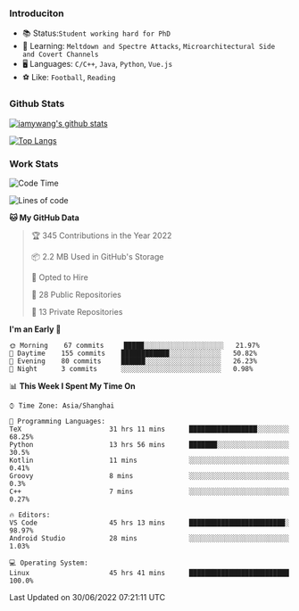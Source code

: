 ### Introduciton

- 📚 Status:`Student working hard for PhD`
- 🔎 Learning: `Meltdown and Spectre Attacks`, `Microarchitectural Side and Covert Channels`
- 🖥️ Languages: `C/C++`, `Java`, `Python`, `Vue.js`
- ⚽ Like: `Football`, `Reading`

### Github Stats

[![iamywang's github stats](https://github-readme-stats.vercel.app/api?username=iamywang&count_private=true&show_icons=true)]()

[![Top Langs](https://github-readme-stats.vercel.app/api/top-langs/?username=iamywang&layout=compact)]()

### Work Stats

<!--START_SECTION:waka-->
![Code Time](http://img.shields.io/badge/Code%20Time-482%20hrs%2031%20mins-blue)

![Lines of code](https://img.shields.io/badge/From%20Hello%20World%20I%27ve%20Written--38%20Thousand%20lines%20of%20code-blue)

**🐱 My GitHub Data** 

> 🏆 345 Contributions in the Year 2022
 > 
> 📦 2.2 MB Used in GitHub's Storage 
 > 
> 💼 Opted to Hire
 > 
> 📜 28 Public Repositories 
 > 
> 🔑 13 Private Repositories  
 > 
**I'm an Early 🐤** 

```text
🌞 Morning    67 commits     █████░░░░░░░░░░░░░░░░░░░░   21.97% 
🌆 Daytime    155 commits    ████████████░░░░░░░░░░░░░   50.82% 
🌃 Evening    80 commits     ██████░░░░░░░░░░░░░░░░░░░   26.23% 
🌙 Night      3 commits      ░░░░░░░░░░░░░░░░░░░░░░░░░   0.98%

```


📊 **This Week I Spent My Time On** 

```text
⌚︎ Time Zone: Asia/Shanghai

💬 Programming Languages: 
TeX                      31 hrs 11 mins      █████████████████░░░░░░░░   68.25% 
Python                   13 hrs 56 mins      ███████░░░░░░░░░░░░░░░░░░   30.5% 
Kotlin                   11 mins             ░░░░░░░░░░░░░░░░░░░░░░░░░   0.41% 
Groovy                   8 mins              ░░░░░░░░░░░░░░░░░░░░░░░░░   0.3% 
C++                      7 mins              ░░░░░░░░░░░░░░░░░░░░░░░░░   0.27%

🔥 Editors: 
VS Code                  45 hrs 13 mins      ████████████████████████░   98.97% 
Android Studio           28 mins             ░░░░░░░░░░░░░░░░░░░░░░░░░   1.03%

💻 Operating System: 
Linux                    45 hrs 41 mins      █████████████████████████   100.0%

```


 Last Updated on 30/06/2022 07:21:11 UTC
<!--END_SECTION:waka-->
